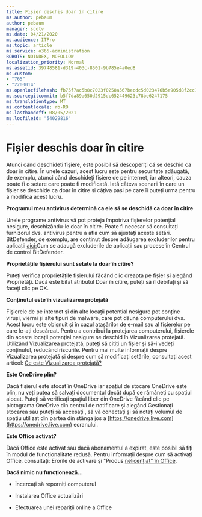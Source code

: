 ```yaml
---
title: Fișier deschis doar în citire
ms.author: pebaum
author: pebaum
manager: scotv
ms.date: 04/21/2020
ms.audience: ITPro
ms.topic: article
ms.service: o365-administration
ROBOTS: NOINDEX, NOFOLLOW
localization_priority: Normal
ms.assetid: 39748581-d319-403c-8501-9b785e4a0ed8
ms.custom:
- "765"
- "2200014"
ms.openlocfilehash: fb75f7ac5b8c7023f0258a567becdc5d023476b5e905d8f2cc17479faea76af1
ms.sourcegitcommit: b5f7da89a650d2915dc652449623c78be6247175
ms.translationtype: MT
ms.contentlocale: ro-RO
ms.lasthandoff: 08/05/2021
ms.locfileid: "54029816"
---
```

# <a name="file-open-read-only"></a>Fișier deschis doar în citire

Atunci când deschideți fișiere, este posibil să descoperiți că se deschid ca doar în citire. În unele cazuri, acest lucru este pentru securitate adăugată, de exemplu, atunci când deschideți fișiere de pe internet, iar alteori, cauza poate fi o setare care poate fi modificată. Iată câteva scenarii în care un fișier se deschide ca doar în citire și câțiva pași pe care îi puteți urma pentru a modifica acest lucru.
  
 **Programul meu antivirus determină ca ele să se deschidă ca doar în citire**
  
Unele programe antivirus vă pot proteja împotriva fișierelor potențial nesigure, deschizându-le doar în citire. Poate fi necesar să consultați furnizorul dvs. antivirus pentru a afla cum să ajustați aceste setări. BitDefender, de exemplu, are conținut despre adăugarea excluderilor pentru aplicații [aici:](https://aka.ms/AA6098i)Cum se adaugă excluderile de aplicații sau procese în Centrul de control BitDefender.
  
 **Proprietățile fișierului sunt setate la doar în citire?**
  
Puteți verifica proprietățile fișierului făcând clic dreapta pe fișier și alegând Proprietăți. Dacă este bifat atributul Doar în citire, puteți să îl debifați și să faceți clic pe OK.
  
 **Conținutul este în vizualizarea protejată**
  
Fișierele de pe internet și din alte locații potențial nesigure pot conține viruși, viermi și alte tipuri de malware, care pot dăuna computerului dvs. Acest lucru este obișnuit și în cazul atașărilor de e-mail sau al fișierelor pe care le-ați descărcat. Pentru a contribui la protejarea computerului, fișierele din aceste locații potențial nesigure se deschid în Vizualizarea protejată. Utilizând Vizualizarea protejată, puteți să citiți un fișier și să-i vedeți conținutul, reducând riscurile. Pentru mai multe informații despre Vizualizarea protejată și despre cum să modificați setările, consultați acest articol: [Ce este Vizualizarea protejată?](https://support.office.com/article/d6f09ac7-e6b9-4495-8e43-2bbcdbcb6653)
  
 **Este OneDrive plin?**
  
Dacă fișierul este stocat în OneDrive iar spațiul de stocare OneDrive este plin, nu veți putea să salvați documentul decât după ce rămâneți cu spațiul alocat. Puteți să verificați spațiul liber din OneDrive făcând clic pe pictograma OneDrive din centrul de notificare și alegând Gestionați stocarea sau puteți să accesați , să vă conectați și să notați volumul de spațiu utilizat din partea din stânga jos a [https://onedrive.live.com](https://onedrive.live.com) ecranului.
  
 **Este Office activat?**
  
Dacă Office este activat sau dacă abonamentul a expirat, este posibil să fiți în modul de funcționalitate redusă. Pentru informații despre cum să activați Office, consultați: Erorile de activare și "Produs [nelicențiat" în Office](https://support.office.com/article/0d23d3c0-c19c-4b2f-9845-5344fedc4380).
  
 **Dacă nimic nu funcționează...**
  
- Încercați să reporniți computerul
    
- Instalarea Office actualizări
    
- Efectuarea unei repariții online a Office
    

